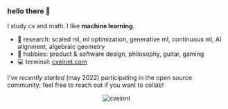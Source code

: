 ### hello there 👋

I study cs and math. I like **machine learning**. 

- 🔭 research: scaled ml, ml optimization, generative ml, continuous ml, AI alignment, algebraic geometry
- 🌱 hobbies: product & software design, philosophy, guitar, gaming
- 💻 terminal: [cveinnt.com](https://cveinnt.com)

I've _recently started_ (may 2022) participating in the open source community; feel free to reach out if you want to collab!
<p align="center"> <img src="https://github-readme-stats.vercel.app/api?username=cveinnt&hide=stars,issues&count_private=false&show_icons=true&theme=tokyonight" alt="cveinnt" />
  
<!-- [![Vincent's Github Stats](https://github-readme-stats.vercel.app/api?username=cveinnt&hide=stars,issues&count_private=false&show_icons=true&theme=tokyonight)](https://github.com/anuraghazra/github-readme-stats) -->

<!-- [![Top Langs](https://github-readme-stats.vercel.app/api/top-langs/?username=cveinnt&layout=compact&theme=tokyonight&langs_count=10)](https://github.com/anuraghazra/github-readme-stats) -->
